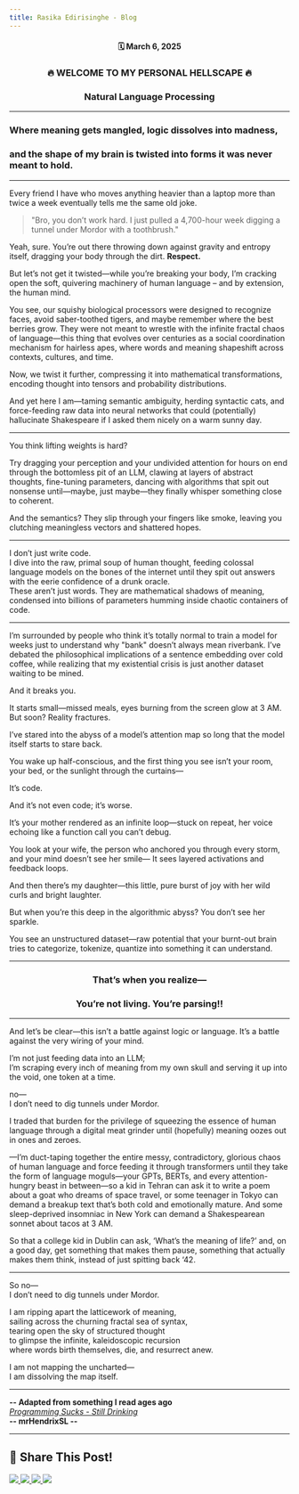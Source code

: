 ```yaml
---
title: Rasika Edirisinghe - Blog
---
```


<div align="center">

<h4>🗓 March 6, 2025  </h4>   

<h3>🔥 WELCOME TO MY PERSONAL HELLSCAPE 🔥</h3>  

<h3> Natural Language Processing </h3>

</div>

---

### Where meaning gets mangled, logic dissolves into madness,  
### and the shape of my brain is twisted into forms it was never meant to hold.

---

Every friend I have who moves anything heavier than a laptop more than twice a week eventually tells me the same old joke.  

> "Bro, you don’t work hard. I just pulled a 4,700-hour week digging a tunnel under Mordor with a toothbrush."  

Yeah, sure. You’re out there throwing down against gravity and entropy itself, dragging your body through the dirt. **Respect.**  

But let’s not get it twisted—while you’re breaking your body, I’m cracking open the soft, quivering machinery of human language – and by extension, the human mind.  

You see, our squishy biological processors were designed to recognize faces, avoid saber-toothed tigers, and maybe remember where the best berries grow. They were not meant to wrestle with the infinite fractal chaos of language—this thing that evolves over centuries as a social coordination mechanism for hairless apes, where words and meaning shapeshift across contexts, cultures, and time.  

Now, we twist it further, compressing it into mathematical transformations, encoding thought into tensors and probability distributions.  

And yet here I am—taming semantic ambiguity, herding syntactic cats, and force-feeding raw data into neural networks that could (potentially) hallucinate Shakespeare if I asked them nicely on a warm sunny day.  

---

You think lifting weights is hard?  

Try dragging your perception and your undivided attention for hours on end through the bottomless pit of an LLM, clawing at layers of abstract thoughts, fine-tuning parameters, dancing with algorithms that spit out nonsense until—maybe, just maybe—they finally whisper something close to coherent.  

And the semantics? They slip through your fingers like smoke, leaving you clutching meaningless vectors and shattered hopes.  

---

I don’t just write code.  
I dive into the raw, primal soup of human thought, feeding colossal language models on the bones of the internet until they spit out answers with the eerie confidence of a drunk oracle.  
These aren’t just words. They are mathematical shadows of meaning, condensed into billions of parameters humming inside chaotic containers of code.  

---

I’m surrounded by people who think it’s totally normal to train a model for weeks just to understand why "bank" doesn’t always mean riverbank. I’ve debated the philosophical implications of a sentence embedding over cold coffee, while realizing that my existential crisis is just another dataset waiting to be mined.  

And it breaks you.  

It starts small—missed meals, eyes burning from the screen glow at 3 AM.  
But soon? Reality fractures.  

I’ve stared into the abyss of a model’s attention map so long that the model itself starts to stare back.  

You wake up half-conscious, and the first thing you see isn’t your room, your bed, or the sunlight through the curtains—  

It’s code.  

And it’s not even code; it’s worse.  

It’s your mother rendered as an infinite loop—stuck on repeat, her voice echoing like a function call you can’t debug.  

You look at your wife, the person who anchored you through every storm, and your mind doesn’t see her smile— It sees layered activations and feedback loops.  

And then there’s my daughter—this little, pure burst of joy with her wild curls and bright laughter.  

But when you’re this deep in the algorithmic abyss? You don’t see her sparkle.  

You see an unstructured dataset—raw potential that your burnt-out brain tries to categorize, tokenize, quantize into something it can understand.  

---

<div align="center">

### That’s when you realize—  
### You’re not living. You’re parsing!!  

</div>

---

And let’s be clear—this isn’t a battle against logic or language. It’s a battle against the very wiring of your mind.  

I’m not just feeding data into an LLM;  
I’m scraping every inch of meaning from my own skull and serving it up into the void, one token at a time.  

no—  
I don’t need to dig tunnels under Mordor.    

I traded that burden for the privilege of squeezing the essence of human language through a digital meat grinder until (hopefully) meaning oozes out in ones and zeroes. 

—I’m duct-taping together the entire messy, contradictory, glorious chaos of human language and force feeding it through transformers until they take the form of language moguls—your GPTs, BERTs, and every attention-hungry beast in between—so a kid in Tehran can ask it to write a poem about a goat who dreams of space travel, or some teenager in Tokyo can demand a breakup text that’s both cold and emotionally mature. And some sleep-deprived insomniac in New York can demand a Shakespearean sonnet about tacos at 3 AM. 

So that a college kid in Dublin can ask, 
‘What’s the meaning of life?’ and, on a good day, get something that makes them pause, something that actually makes them think, instead of just spitting back ‘42.


---

So no—  
I don’t need to dig tunnels under Mordor.  

I am ripping apart the latticework of meaning,  
sailing across the churning fractal sea of syntax,  
tearing open the sky of structured thought  
to glimpse the infinite, kaleidoscopic recursion  
where words birth themselves, die, and resurrect anew.  

I am not mapping the uncharted—  
I am dissolving the map itself.  

---


**-- Adapted from something I read ages ago**  
[*Programming Sucks - Still Drinking*](https://www.stilldrinking.org/programming-sucks)  
**-- mrHendrixSL --**  

---

## **📢 Share This Post!**  

<p>  
<a href="https://www.facebook.com/sharer/sharer.php?u=https://mrhendrixsl.github.io/2025/03/06/Welcome-to-my-personal-hellscape-Natural-Language-Processing.html" target="_blank">
  <img src="https://img.shields.io/badge/Facebook-%231877F2?style=for-the-badge&logo=facebook&logoColor=white">
</a>  

<a href="https://twitter.com/intent/tweet?text=Check%20this%20out!&url=https://mrhendrixsl.github.io/2025/03/06/Welcome-to-my-personal-hellscape-Natural-Language-Processing.html" target="_blank">
  <img src="https://img.shields.io/badge/Twitter-%231DA1F2?style=for-the-badge&logo=twitter&logoColor=white">
</a>  

<a href="https://www.linkedin.com/sharing/share-offsite/?url=https://mrhendrixsl.github.io/2025/03/06/Welcome-to-my-personal-hellscape-Natural-Language-Processing.html" target="_blank">
  <img src="https://img.shields.io/badge/LinkedIn-%230A66C2?style=for-the-badge&logo=linkedin&logoColor=white">
</a>  

<a href="https://reddit.com/submit?url=https://mrhendrixsl.github.io/2025/03/06/Welcome-to-my-personal-hellscape-Natural-Language-Processing.html&title=Check%20this%20out!" target="_blank">
  <img src="https://img.shields.io/badge/Reddit-%23FF4500?style=for-the-badge&logo=reddit&logoColor=white">
</a>  
</p>  

